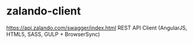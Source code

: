 # zalando-client
https://api.zalando.com/swagger/index.html REST API Client (AngularJS, HTML5, SASS, GULP + BrowserSync)